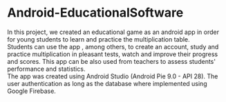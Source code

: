 # Android-EducationalSoftware
In this project, we created an educational game as an android app in order for young students to learn and practice the multiplication table.<br />Students can use the app , among others, to create an account, study and practice multiplication in pleasant tests, watch and improve their progress and scores. This app can be also used from teachers to assess students' performance and statistics.<br />The app was created using Android Studio (Android Pie 9.0 - API 28). The user authentication as long as the database where implemented using Google Firebase.
       
